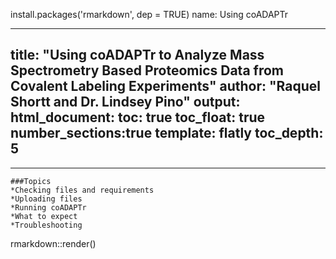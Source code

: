 install.packages('rmarkdown', dep = TRUE)
name: Using coADAPTr 

---
title: "Using coADAPTr to Analyze Mass Spectrometry Based Proteomics Data from Covalent Labeling Experiments"
author: "Raquel Shortt and Dr. Lindsey Pino"
output:
  html_document:
    toc: true
    toc_float: true
    number_sections:true
    template: flatly
    toc_depth: 5
---

---

```{r}
###Topics
*Checking files and requirements 
*Uploading files
*Running coADAPTr
*What to expect
*Troubleshooting

```
rmarkdown::render() 

